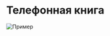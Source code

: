 ﻿# Телефонная книга

![Пример](https://github.com/NikBel3476/phonebookCSharp/blob/master/Example.png)